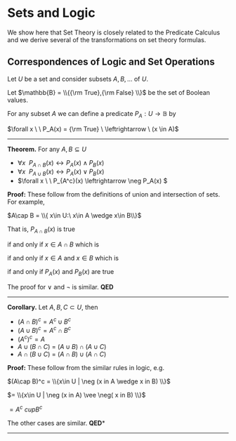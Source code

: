 # Sets and Logic
We show here that Set Theory is closely related to  the Predicate Calculus
and we derive several of the transformations on set theory formulas.

## Correspondences of Logic and Set Operations
Let $U$ be a set and consider subsets $A,B,\ldots$ of $U$.

Let $\mathbb{B} = \\{{\rm True},{\rm False} \\}$ be the set of Boolean values.

For any subset $A$ we can define a predicate $P_A: U \rightarrow \mathbb{B}$ by

$\forall x \ \ P_A(x) = {\rm True}  \ \leftrightarrow \  (x \in A)$

---

**Theorem.** For any $A,B\subseteq U$
* $\forall x\ \  P_{A\cap B}(x) \leftrightarrow P_A(x) \wedge P_B(x)$
* $\forall x\ \  P_{A\cup B}(x) \leftrightarrow P_A(x) \vee P_B(x)$
* $\forall x \ \ P_{A^c}(x) \leftrightarrow \neg P_A(x) $

**Proof:**
These follow from the definitions of union and intersection of sets. For example,

$A\cap B = \\{ x\in U:\  x\in A \wedge x\in B\\}$

That is, $P_{A\cap B}(x)$ is true 

if and only if $x \in A\cap B$ which is 

if and only if $x \in A$ and $x \in B$ which is

if and only if $P_A(x)$ and $P_B(x)$ are true

The proof for $\vee$ and $\neg$ is similar. **QED**

---

**Corollary.** Let $A, B, C \subset U$, then
* $(A \cap B)^c = A^c \cup B^c$
* $(A \cup B)^c = A^c \cap B^c$
* $(A^c)^c = A$
* $A \cup (B \cap C) \ = \ (A \cup B) \cap (A \cup C)$
* $A \cap (B \cup C) \ = \ (A \cap B) \cup (A \cap C)$

**Proof:** These follow from the similar rules in logic, e.g.

$(A\cap B)^c = \\{x\in U | \neg (x in A \wedge x in B) \\}$

$= \\{x\in U | \neg (x in A) \vee \neg( x in B) \\}$

$= A^c \ cup B^c$

The other cases are similar. **QED***

---

